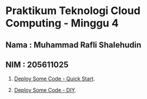 Praktikum Teknologi Cloud Computing - Minggu 4
=====================

Nama : Muhammad Rafli Shalehudin
--------
NIM : 205611025
--------

1. [Deploy Some Code - Quick Start](https://github.com/muhraflesh/tekn-cloud-computing/blob/main/minggu-03/quick_start.md).

2. [Deploy Some Code - DIY](https://github.com/muhraflesh/tekn-cloud-computing/blob/main/minggu-03/diy.md).
